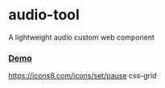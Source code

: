 # audio-tool

A lightweight audio custom web component

### [Demo](http://www.kevinmlogan.com/audio-tool/)

https://icons8.com/icons/set/pause
css-grid
